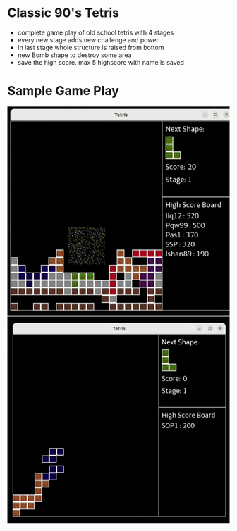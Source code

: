 # Classic 90's Tetris
- complete game play of old school tetris with 4 stages
- every new stage adds new challenge and power
- in last stage whole structure is raised from bottom
- new Bomb shape to destroy some area
- save the high score. max 5 highscore with name is saved

# Sample Game Play

![Game Play](https://github.com/ishansheth/TetrisGame/blob/main/game_play.gif)
![Game Play](https://github.com/ishansheth/TetrisGame/blob/main/game_play_2.gif)

